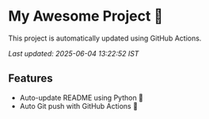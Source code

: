 # My Awesome Project 🚀

This project is automatically updated using GitHub Actions.

_Last updated: 2025-06-04 13:22:52 IST_

## Features
- Auto-update README using Python 🐍
- Auto Git push with GitHub Actions 🤖
